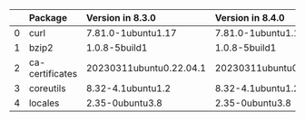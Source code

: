 <!-- markdown-link-check-disable -->

|    | Package         | Version in 8.3.0        | Version in 8.4.0        | Status   |
|---:|:----------------|:------------------------|:------------------------|:---------|
|  0 | curl            | 7.81.0-1ubuntu1.17      | 7.81.0-1ubuntu1.18      | UPDATED  |
|  1 | bzip2           | 1.0.8-5build1           | 1.0.8-5build1           |          |
|  2 | ca-certificates | 20230311ubuntu0.22.04.1 | 20230311ubuntu0.22.04.1 |          |
|  3 | coreutils       | 8.32-4.1ubuntu1.2       | 8.32-4.1ubuntu1.2       |          |
|  4 | locales         | 2.35-0ubuntu3.8         | 2.35-0ubuntu3.8         |          |